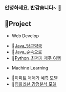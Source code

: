 ### 안녕하세요. 반갑습니다~ 👋

## 🔗Project

* Web Develop
- 🥕[Java_당근약국](https://github.com/leedain0301/JAVA-Spring-Carrot_Pharmacy)
- 🌳[Java_숲속으로](https://github.com/leedain0301/JAVA-Spring-Into_the_Forest_back)
- 🍊[Python_최저가 제주 여행](https://github.com/leedain0301/Python-Flask-Fly_Jeju)
* Machine Learning
- 🏢[아파트 매매가 예측 모델](https://github.com/leedain0301/Modeling-Apartment-sales-price-forecast)
- 🎥[영화리뷰 감정분석 모델](https://github.com/leedain0301/Modeling-Movie-Review-Sentiment)
